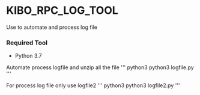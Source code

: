 # KIBO_RPC_LOG_TOOL
Use to automate and process log file

### Required Tool
- Python 3.7

Automate process logfile and unzip all the file
'''
python3 python3 logfile.py
'''

For process log file only use logfile2
'''
python3 python3 logfile2.py
'''
